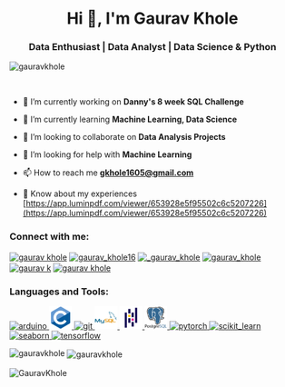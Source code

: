 <h1 align="center">Hi 👋, I'm Gaurav Khole</h1>
<h3 align="center">Data Enthusiast | Data Analyst | Data Science & Python</h3>

<p align="left"> <img src="https://komarev.com/ghpvc/?username=gauravkhole&label=Profile%20views&color=0e75b6&style=flat" alt="gauravkhole" /> </p>

<p align="left"> <a href="https://twitter.com/" target="blank"><img src="https://img.shields.io/twitter/follow/?logo=twitter&style=for-the-badge" alt="" /></a> </p>

- 🔭 I’m currently working on **Danny's 8 week SQL Challenge**

- 🌱 I’m currently learning **Machine Learning, Data Science**

- 👯 I’m looking to collaborate on **Data Analysis Projects**

- 🤝 I’m looking for help with **Machine Learning**

- 📫 How to reach me **gkhole1605@gmail.com**

- 📄 Know about my experiences [https://app.luminpdf.com/viewer/653928e5f95502c6c5207226](https://app.luminpdf.com/viewer/653928e5f95502c6c5207226)

<h3 align="left">Connect with me:</h3>
<p align="left">
<a href="https://linkedin.com/in/gaurav khole" target="blank"><img align="center" src="https://raw.githubusercontent.com/rahuldkjain/github-profile-readme-generator/master/src/images/icons/Social/linked-in-alt.svg" alt="gaurav khole" height="30" width="40" /></a>
<a href="https://kaggle.com/gaurav_khole16" target="blank"><img align="center" src="https://raw.githubusercontent.com/rahuldkjain/github-profile-readme-generator/master/src/images/icons/Social/kaggle.svg" alt="gaurav_khole16" height="30" width="40" /></a>
<a href="https://instagram.com/_gaurav_khole" target="blank"><img align="center" src="https://raw.githubusercontent.com/rahuldkjain/github-profile-readme-generator/master/src/images/icons/Social/instagram.svg" alt="_gaurav_khole" height="30" width="40" /></a>
<a href="https://www.codechef.com/users/gaurav_khole" target="blank"><img align="center" src="https://cdn.jsdelivr.net/npm/simple-icons@3.1.0/icons/codechef.svg" alt="gaurav_khole" height="30" width="40" /></a>
<a href="https://www.hackerrank.com/gaurav k" target="blank"><img align="center" src="https://raw.githubusercontent.com/rahuldkjain/github-profile-readme-generator/master/src/images/icons/Social/hackerrank.svg" alt="gaurav k" height="30" width="40" /></a>
<a href="https://www.leetcode.com/gaurav khole" target="blank"><img align="center" src="https://raw.githubusercontent.com/rahuldkjain/github-profile-readme-generator/master/src/images/icons/Social/leet-code.svg" alt="gaurav khole" height="30" width="40" /></a>
</p>

<h3 align="left">Languages and Tools:</h3>
<p align="left"> <a href="https://www.arduino.cc/" target="_blank" rel="noreferrer"> <img src="https://cdn.worldvectorlogo.com/logos/arduino-1.svg" alt="arduino" width="40" height="40"/> </a> <a href="https://www.cprogramming.com/" target="_blank" rel="noreferrer"> <img src="https://raw.githubusercontent.com/devicons/devicon/master/icons/c/c-original.svg" alt="c" width="40" height="40"/> </a> <a href="https://git-scm.com/" target="_blank" rel="noreferrer"> <img src="https://www.vectorlogo.zone/logos/git-scm/git-scm-icon.svg" alt="git" width="40" height="40"/> </a> <a href="https://www.mysql.com/" target="_blank" rel="noreferrer"> <img src="https://raw.githubusercontent.com/devicons/devicon/master/icons/mysql/mysql-original-wordmark.svg" alt="mysql" width="40" height="40"/> </a> <a href="https://pandas.pydata.org/" target="_blank" rel="noreferrer"> <img src="https://raw.githubusercontent.com/devicons/devicon/2ae2a900d2f041da66e950e4d48052658d850630/icons/pandas/pandas-original.svg" alt="pandas" width="40" height="40"/> </a> <a href="https://www.postgresql.org" target="_blank" rel="noreferrer"> <img src="https://raw.githubusercontent.com/devicons/devicon/master/icons/postgresql/postgresql-original-wordmark.svg" alt="postgresql" width="40" height="40"/> </a> <a href="https://pytorch.org/" target="_blank" rel="noreferrer"> <img src="https://www.vectorlogo.zone/logos/pytorch/pytorch-icon.svg" alt="pytorch" width="40" height="40"/> </a> <a href="https://scikit-learn.org/" target="_blank" rel="noreferrer"> <img src="https://upload.wikimedia.org/wikipedia/commons/0/05/Scikit_learn_logo_small.svg" alt="scikit_learn" width="40" height="40"/> </a> <a href="https://seaborn.pydata.org/" target="_blank" rel="noreferrer"> <img src="https://seaborn.pydata.org/_images/logo-mark-lightbg.svg" alt="seaborn" width="40" height="40"/> </a> <a href="https://www.tensorflow.org" target="_blank" rel="noreferrer"> <img src="https://www.vectorlogo.zone/logos/tensorflow/tensorflow-icon.svg" alt="tensorflow" width="40" height="40"/> </a> </p>

<p><img align="left" src="https://github-readme-stats.vercel.app/api/top-langs?username=gauravkhole&show_icons=true&locale=en&layout=compact" alt="gauravkhole" /></p>

<p>&nbsp;<img align="center" src="https://github-readme-stats.vercel.app/api?username=gauravkhole&show_icons=true&locale=en" alt="gauravkhole" /></p>

<p><img align="center" src="https://github-readme-streak-stats.herokuapp.com/?user=GauravKhole&" alt="GauravKhole" /></p>



